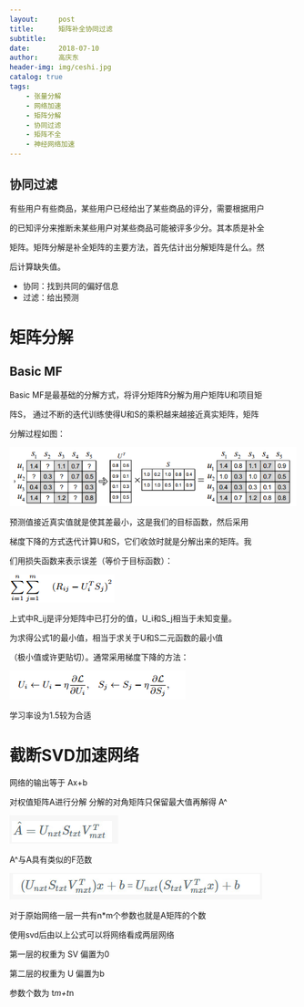 ```yaml
---
layout:     post
title:      矩阵补全协同过滤
subtitle:   
date:       2018-07-10
author:     高庆东
header-img: img/ceshi.jpg
catalog: true
tags:
    - 张量分解
    - 网络加速
    - 矩阵分解
    - 协同过滤
    - 矩阵不全
    - 神经网络加速
---
```


## 协同过滤
有些用户有些商品，某些用户已经给出了某些商品的评分，需要根据用户

的已知评分来推断未某些用户对某些商品可能被评多少分。其本质是补全

矩阵。矩阵分解是补全矩阵的主要方法，首先估计出分解矩阵是什么。然

后计算缺失值。

- 协同：找到共同的偏好信息
- 过滤：给出预测

# 矩阵分解

## Basic MF
Basic MF是最基础的分解方式，将评分矩阵R分解为用户矩阵U和项目矩

阵S， 通过不断的迭代训练使得U和S的乘积越来越接近真实矩阵，矩阵

分解过程如图： 

![矩阵分解](/img/矩阵分解.png)

预测值接近真实值就是使其差最小，这是我们的目标函数，然后采用

梯度下降的方式迭代计算U和S，它们收敛时就是分解出来的矩阵。我

们用损失函数来表示误差（等价于目标函数）： 

![矩阵分解损失函数](/img/矩阵分解损失函数.png)

上式中R_ij是评分矩阵中已打分的值，U_i和S_j相当于未知变量。

为求得公式1的最小值，相当于求关于U和S二元函数的最小值

（极小值或许更贴切）。通常采用梯度下降的方法： 

![矩阵分解损失函数跟新公式](/img/矩阵分解损失函数跟新公式.png)

学习率设为1.5较为合适


# 截断SVD加速网络

网络的输出等于 Ax+b

对权值矩阵A进行分解 分解的对角矩阵只保留最大值再解得 A^

![svd分解](/img/svd分解.png)

A^与A具有类似的F范数 

![svd分解网络](/img/svd分解网络.png)

对于原始网络一层一共有n*m个参数也就是A矩阵的个数

使用svd后由以上公式可以将网络看成两层网络

第一层的权重为	SV 偏置为0

第二层的权重为    U  偏置为b

参数个数为 t*m+t*n 

